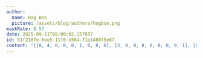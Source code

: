 ```yaml
---
author:
  name: Hog Boo
  picture: /assets/blog/authors/hogboo.png
maskRate: 0.57
date: 2025-09-11T08:00:02.157037
id: 51f2187e-8ee5-11f0-b564-71e1480f5e87
content: '[[0, 4, 0, 0, 0, 1, 0, 8, 0], [3, 0, 0, 8, 0, 0, 0, 9, 1], [9, 0, 0, 3, 0, 4, 2, 5, 7], [1, 6, 0, 0, 3, 0, 0, 0, 9], [8, 0, 0, 0, 4, 9, 0, 2, 6], [0, 5, 9, 7, 8, 6, 0, 0, 0], [0, 0, 0, 0, 9, 0, 0, 6, 0], [6, 0, 0, 0, 5, 3, 7, 0, 8], [0, 0, 0, 0, 0, 0, 9, 0, 0]]'
---
```

